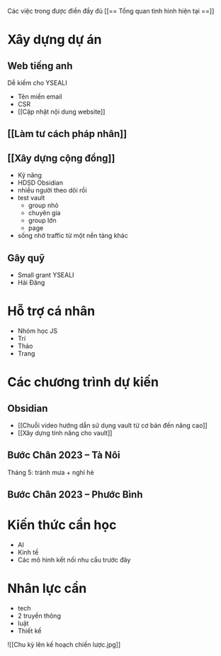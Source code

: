 Các việc trong được điền đầy đủ [[== Tổng quan tình hình hiện tại ==]]
# Xây dựng dự án
## Web tiếng anh
Dễ kiếm cho YSEALI 

- Tên miền email
- CSR
- [[Cập nhật nội dung website]]
## [[Làm tư cách pháp nhân]]
## [[Xây dựng cộng đồng]]
- Kỹ năng
- HDSD Obsidian
- nhiều người theo dõi rồi
- test vault
	- group nhỏ 
	- chuyên gia
	- group lớn
	- page
- sống nhờ traffic từ một nền tảng khác
## Gây quỹ 
- Small grant YSEALI
- Hải Đăng

# Hỗ trợ cá nhân
- Nhóm học JS
- Trí
- Thảo
- Trang
# Các chương trình dự kiến
## Obsidian
- [[Chuỗi video hướng dẫn sử dụng vault từ cơ bản đến nâng cao]]
- [[Xây dựng tính năng cho vault]]

## Bước Chân 2023 – Tà Nôi
Tháng 5: tránh mưa + nghỉ hè
## Bước Chân 2023 – Phước Bình

# Kiến thức cần học
- AI
- Kinh tế
- Các mô hình kết nối nhu cầu trước đây

# Nhân lực cần
- tech
- 2 truyền thông
- luật
- Thiết kế

![[Chu kỳ lên kế hoạch chiến lược.jpg]]